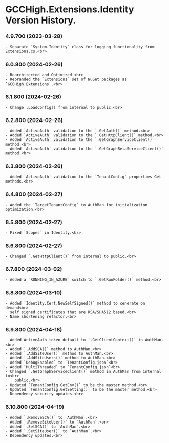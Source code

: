 ﻿# GCCHigh.Extensions.Identity Version History.

### **4.9.700 (2023-03-28)**<br>
	- Separate `System.Identity` class for logging functionality from Extensions.cs.<br>

### **6.0.800 (2024-02-26)**<br>
	- Rearchitected and Optimized.<br>
	- Rebranded the `Extensions` set of NuGet packages as `GCCHigh.Extensions`.<br>

### **6.1.800 (2024-02-26)**<br>
	- Change .LoadConfig() from internal to public.<br>

### **6.2.800 (2024-02-26)**<br>
	- Added `ActiveAuth` validation to the `.GetAuth()` method.<br>
	- Added `ActiveAuth` validation to the `.GetHttpClient()` method.<br>
	- Added `ActiveAuth` validation to the `.GetGraphServiceClient()` method.<br>
	- Added `ActiveAuth` validation to the `.GetGraphBetaServiceClient()` method.<br>

### **6.3.800 (2024-02-26)**<br>
	- Added `ActiveAuth` validation to the `TenantConfig` properties Get methods.<br>

### **6.4.800 (2024-02-27)**<br>
	- Added the `TargetTenantConfig` to AuthMan for initialization optimization.<br>

### **6.5.800 (2024-02-27)**<br>
	- Fixed `Scopes` in Identity.<br>

### **6.6.800 (2024-02-27)**<br>
	- Changed `.GetHttpClient()` from internal to public.<br>

### **6.7.800 (2024-03-02)**<br>
	- Added a `RUNNING_IN_AZURE` switch to `.GetRunFolder()` method.<br>

### **6.8.800 (2024-03-10)**<br>
	- Added `Identity.Cert.NewSelfSigned()` method to cenerate on demand<br>
	  self signed certificates that are RSA/SHA512 based.<br>
	- Name shortening refactor.<br>

### **6.9.800 (2024-04-18)**<br>
	- Added ActiveAuth token default to `.GetClientContext()` in AuthMan.<br>
	- Added `.AddSCA()` method to AuthMan.<br>
	- Added `.AddSiteUser()` method to AuthMan.<br>
	- Added `.AddSiteUsers()` method to AuthMan.<br>
	- Added `DebugEnabled` to `TenantConfig.json`<br>
	- Added `MultiThreaded` to `TenantConfig.json`<br>
	- Changed `.GetGraphServiceClient()` method in AuthMan from internal to<br>
		public.<br>
	- Updated `TenantConfig.GetEnv()` to be the master method.<br>
	- Updated `TenantConfig.GetSetting()` to be the master method.<br>
	- Dependency security updates.<br>

### **6.10.800 (2024-04-19)**<br>
	- Added `.RemoveSCA()` to `AuthMan`.<br>
	- Added `.RemoveSiteUser()` to `AuthMan`.<br>
	- Added `.SetSCA()` to `AuthMan`.<br>
	- Added `.SetSiteUser()` to `AuthMan`.<br>
	- Dependency updates.<br>
